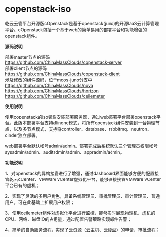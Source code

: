# copenstack-iso
乾云云管平台开源版cOpenstack是基于openstack(juno)的开源IaaS云计算管理平台。cOpenstack包括一个基于web的简单易用的部署平台和功能增强的openstack组件。

<b>源码说明</b>

部署master节点的源码
</br>https://github.com/ChinaMassClouds/copenstack-server </br>
部署client节点的源码
</br>https://github.com/ChinaMassClouds/copenstack-client
</br>涉及修改的组件源码，位于mcos-juno分支中
</br>https://github.com/ChinaMassClouds/nova
</br>https://github.com/ChinaMassClouds/horizon
</br>https://github.com/ChinaMassClouds/ceilemeter

<b>使用说明</b>

使用copenstack的iso镜像安装部署服务器，通过web部署平台部署openstack平台。此版本部署平台支持allinone模式，将所有openstack组件安装到一台物理节点，以及多节点模式，支持将controller、database、rabbitmq、neutron、cinder独立部署。

web部署平台默认帐号admin/admin。部署完成后系统默认三个管理员权限帐号sysadmin/admin、auditadmin/admin、appradmin/admin。

<b>功能说明</b>

1、对openstack的异构接管进行了增强，通过dashboard界面能够方便的配置接管乾云cCenter、VMWare vCenter虚拟化平台，能够直接接管VMWare vCenter平台已有的虚机；

2、实现了灵活的多用户角色，具备系统管理员、审批管理员、审计管理员、普通用户，可在此基础上扩展用户权限；

3、使用ceilemeter组件对虚拟化平台进行监控，能够实时展现物理机、虚机的CPU、网络、磁盘IO的占用量，通过配置告警策略实现邮件告警；

4、简单的自助服务流程，实现了云资源（云主机、云硬盘）的申请、审批流程；
